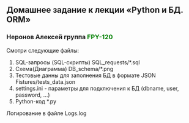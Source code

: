 ## Домашнее задание к лекции «Python и БД. ORM»

### Неронов Алексей группа <span style="color:green">**FPY-120**</span>

Смотри следующие файлы:

1. SQL-запросы (SQL-скрипты) SQL_requests/*.sql
2. Схема(Диаграмма) DB_schema/*.png
3. Тестовые данны для заполнения БД в формате JSON Fistures/tests_data.json
4. settings.ini - параметры для подключения к БД (dbname, user, password, ...)
5. Python-код *.py

Логирование в файле Logs.log